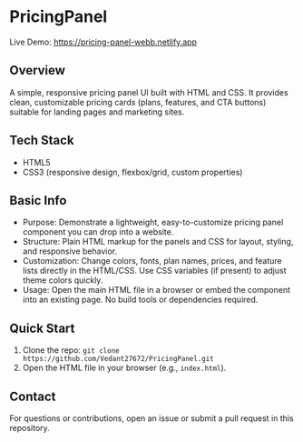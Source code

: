 # PricingPanel

Live Demo: https://pricing-panel-webb.netlify.app

## Overview

A simple, responsive pricing panel UI built with HTML and CSS. It provides clean, customizable pricing cards (plans, features, and CTA buttons) suitable for landing pages and marketing sites.

## Tech Stack

- HTML5
- CSS3 (responsive design, flexbox/grid, custom properties)

## Basic Info

- Purpose: Demonstrate a lightweight, easy-to-customize pricing panel component you can drop into a website.
- Structure: Plain HTML markup for the panels and CSS for layout, styling, and responsive behavior.
- Customization: Change colors, fonts, plan names, prices, and feature lists directly in the HTML/CSS. Use CSS variables (if present) to adjust theme colors quickly.
- Usage: Open the main HTML file in a browser or embed the component into an existing page. No build tools or dependencies required.

## Quick Start

1. Clone the repo: `git clone https://github.com/Vedant27672/PricingPanel.git`
2. Open the HTML file in your browser (e.g., `index.html`).

## Contact

For questions or contributions, open an issue or submit a pull request in this repository.
